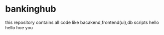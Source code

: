 # bankinghub
this repository contains all code like bacakend,frontend(ui),db scripts
hello hello hoe you
